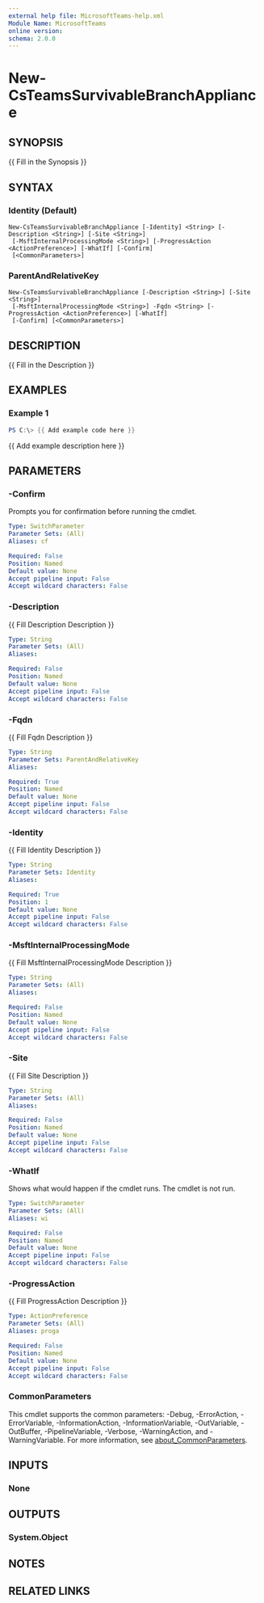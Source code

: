 ```yaml
---
external help file: MicrosoftTeams-help.xml
Module Name: MicrosoftTeams
online version:
schema: 2.0.0
---
```


# New-CsTeamsSurvivableBranchAppliance

## SYNOPSIS
{{ Fill in the Synopsis }}

## SYNTAX

### Identity (Default)
```
New-CsTeamsSurvivableBranchAppliance [-Identity] <String> [-Description <String>] [-Site <String>]
 [-MsftInternalProcessingMode <String>] [-ProgressAction <ActionPreference>] [-WhatIf] [-Confirm]
 [<CommonParameters>]
```

### ParentAndRelativeKey
```
New-CsTeamsSurvivableBranchAppliance [-Description <String>] [-Site <String>]
 [-MsftInternalProcessingMode <String>] -Fqdn <String> [-ProgressAction <ActionPreference>] [-WhatIf]
 [-Confirm] [<CommonParameters>]
```

## DESCRIPTION
{{ Fill in the Description }}

## EXAMPLES

### Example 1
```powershell
PS C:\> {{ Add example code here }}
```

{{ Add example description here }}

## PARAMETERS

### -Confirm
Prompts you for confirmation before running the cmdlet.

```yaml
Type: SwitchParameter
Parameter Sets: (All)
Aliases: cf

Required: False
Position: Named
Default value: None
Accept pipeline input: False
Accept wildcard characters: False
```

### -Description
{{ Fill Description Description }}

```yaml
Type: String
Parameter Sets: (All)
Aliases:

Required: False
Position: Named
Default value: None
Accept pipeline input: False
Accept wildcard characters: False
```

### -Fqdn
{{ Fill Fqdn Description }}

```yaml
Type: String
Parameter Sets: ParentAndRelativeKey
Aliases:

Required: True
Position: Named
Default value: None
Accept pipeline input: False
Accept wildcard characters: False
```

### -Identity
{{ Fill Identity Description }}

```yaml
Type: String
Parameter Sets: Identity
Aliases:

Required: True
Position: 1
Default value: None
Accept pipeline input: False
Accept wildcard characters: False
```

### -MsftInternalProcessingMode
{{ Fill MsftInternalProcessingMode Description }}

```yaml
Type: String
Parameter Sets: (All)
Aliases:

Required: False
Position: Named
Default value: None
Accept pipeline input: False
Accept wildcard characters: False
```

### -Site
{{ Fill Site Description }}

```yaml
Type: String
Parameter Sets: (All)
Aliases:

Required: False
Position: Named
Default value: None
Accept pipeline input: False
Accept wildcard characters: False
```

### -WhatIf
Shows what would happen if the cmdlet runs.
The cmdlet is not run.

```yaml
Type: SwitchParameter
Parameter Sets: (All)
Aliases: wi

Required: False
Position: Named
Default value: None
Accept pipeline input: False
Accept wildcard characters: False
```

### -ProgressAction
{{ Fill ProgressAction Description }}

```yaml
Type: ActionPreference
Parameter Sets: (All)
Aliases: proga

Required: False
Position: Named
Default value: None
Accept pipeline input: False
Accept wildcard characters: False
```

### CommonParameters
This cmdlet supports the common parameters: -Debug, -ErrorAction, -ErrorVariable, -InformationAction, -InformationVariable, -OutVariable, -OutBuffer, -PipelineVariable, -Verbose, -WarningAction, and -WarningVariable. For more information, see [about_CommonParameters](http://go.microsoft.com/fwlink/?LinkID=113216).

## INPUTS

### None

## OUTPUTS

### System.Object
## NOTES

## RELATED LINKS
